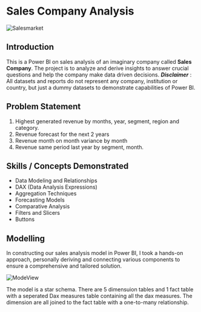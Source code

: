 # Sales Company Analysis

![Salesmarket](https://github.com/habeebsalaudeen/Sales-Company-Analysis/assets/97491265/a6955e73-c5c8-4dfb-b905-25071998bdf9)

## Introduction
This is a Power BI on sales analysis of an imaginary company called **Sales Company**.
The project is to analyze and derive insights to answer crucial questions and help the company make data driven 
decisions.
**_Disclaimer_** : All datasets and reports do not represent any company, institution or country, but just a 
dummy datasets to demonstrate capabilities of Power BI.

## Problem Statement
1. Highest generated revenue by months, year, segment, region and category.
2. Revenue forecast for the next 2 years
3. Revenue month on month variance by month
4. Revenue same period last year by segment, month.

## Skills / Concepts Demonstrated
- Data Modeling and Relationships
- DAX (Data Analysis Expressions)
- Aggregation Techniques
- Forecasting Models
- Comparative Analysis
- Filters and Slicers
- Buttons

## Modelling
In constructing our sales analysis model in Power BI, I took a hands-on approach, personally deriving and connecting 
various components to ensure a comprehensive and tailored solution. 

![ModeView](https://github.com/habeebsalaudeen/Sales-Company-Analysis/assets/97491265/e1102430-4fd3-4cf4-a091-1e5482fd57f1)


The model is a star schema.
There are 5 dimensuion tables and 1 fact table with a seperated Dax measures table containing all the dax measures. The dimension are all joined to the fact table with a one-to-many relationship.

